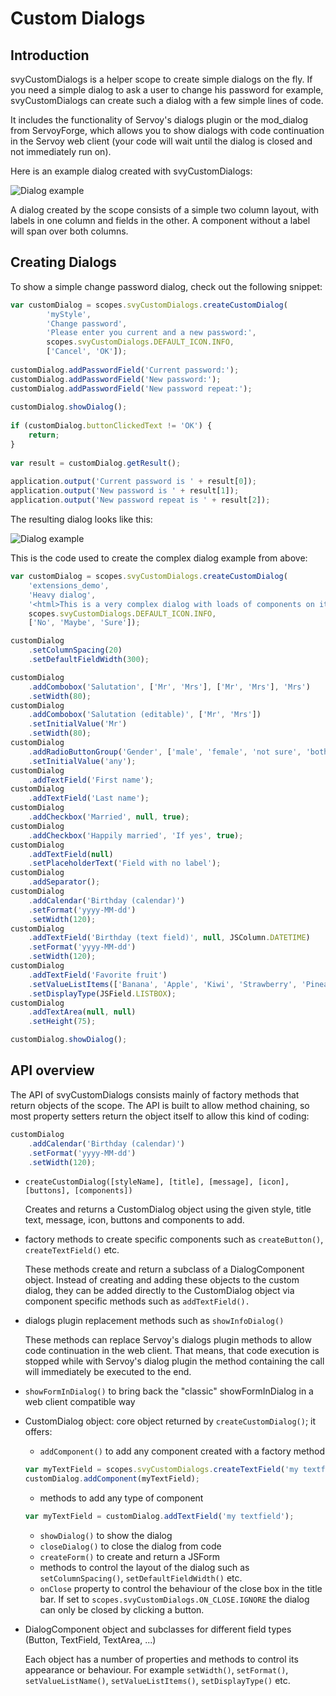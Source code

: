 # Custom Dialogs

## Introduction

svyCustomDialogs is a helper scope to create simple dialogs on the fly. If you need a simple dialog to ask a user to change his password for example, svyCustomDialogs can create such a dialog with a few simple lines of code.

It includes the functionality of Servoy's dialogs plugin or the mod\_dialog from ServoyForge, which allows you to show dialogs with code continuation in the Servoy web client (your code will wait until the dialog is closed and not immediately run on).

Here is an example dialog created with svyCustomDialogs:

![Dialog example](../../../../extensions/modules/svyUtils/svyCustomDialogs/images/svyCustomDialogs\_1.png)

A dialog created by the scope consists of a simple two column layout, with labels in one column and fields in the other. A component without a label will span over both columns.

## Creating Dialogs

To show a simple change password dialog, check out the following snippet:

```javascript
var customDialog = scopes.svyCustomDialogs.createCustomDialog(
		'myStyle',
		'Change password',
		'Please enter you current and a new password:',
		scopes.svyCustomDialogs.DEFAULT_ICON.INFO,
		['Cancel', 'OK']);
	
customDialog.addPasswordField('Current password:');
customDialog.addPasswordField('New password:');
customDialog.addPasswordField('New password repeat:');
	
customDialog.showDialog();
	
if (customDialog.buttonClickedText != 'OK') {
	return;
}
	
var result = customDialog.getResult();
	
application.output('Current password is ' + result[0]);
application.output('New password is ' + result[1]);
application.output('New password repeat is ' + result[2]);
```

The resulting dialog looks like this:

![Dialog example](../../../../extensions/modules/svyUtils/svyCustomDialogs/images/svyCustomDialogs\_2.png)

This is the code used to create the complex dialog example from above:

```javascript
var customDialog = scopes.svyCustomDialogs.createCustomDialog(
	'extensions_demo',
	'Heavy dialog',
	'<html>This is a very complex dialog with loads of components on it<br>',
	scopes.svyCustomDialogs.DEFAULT_ICON.INFO,
	['No', 'Maybe', 'Sure']);

customDialog
	.setColumnSpacing(20)
	.setDefaultFieldWidth(300);

customDialog
	.addCombobox('Salutation', ['Mr', 'Mrs'], ['Mr', 'Mrs'], 'Mrs')
	.setWidth(80);
customDialog
	.addCombobox('Salutation (editable)', ['Mr', 'Mrs'])
	.setInitialValue('Mr')
	.setWidth(80);
customDialog
	.addRadioButtonGroup('Gender', ['male', 'female', 'not sure', 'both', 'any'])
	.setInitialValue('any');
customDialog
	.addTextField('First name');
customDialog
	.addTextField('Last name');
customDialog
	.addCheckbox('Married', null, true);
customDialog
	.addCheckbox('Happily married', 'If yes', true);
customDialog
	.addTextField(null)
	.setPlaceholderText('Field with no label');
customDialog
	.addSeparator();
customDialog
	.addCalendar('Birthday (calendar)')
	.setFormat('yyyy-MM-dd')
	.setWidth(120);
customDialog
	.addTextField('Birthday (text field)', null, JSColumn.DATETIME)
	.setFormat('yyyy-MM-dd')
	.setWidth(120);
customDialog
	.addTextField('Favorite fruit')
	.setValueListItems(['Banana', 'Apple', 'Kiwi', 'Strawberry', 'Pineapple'])
	.setDisplayType(JSField.LISTBOX);
customDialog
	.addTextArea(null, null)
	.setHeight(75);

customDialog.showDialog();
```

## API overview

The API of svyCustomDialogs consists mainly of factory methods that return objects of the scope. The API is built to allow method chaining, so most property setters return the object itself to allow this kind of coding:

```javascript
customDialog
	.addCalendar('Birthday (calendar)')
	.setFormat('yyyy-MM-dd')
	.setWidth(120);
```

*   `createCustomDialog([styleName], [title], [message], [icon], [buttons], [components])`

    Creates and returns a CustomDialog object using the given style, title text, message, icon, buttons and components to add.
*   factory methods to create specific components such as `createButton()`, `createTextField()` etc.

    These methods create and return a subclass of a DialogComponent object. Instead of creating and adding these objects to the custom dialog, they can be added directly to the CustomDialog object via component specific methods such as `addTextField().`
*   dialogs plugin replacement methods such as `showInfoDialog()`

    These methods can replace Servoy's dialogs plugin methods to allow code continuation in the web client. That means, that code execution is stopped while with Servoy's dialog plugin the method containing the call will immediately be executed to the end.
* `showFormInDialog()` to bring back the "classic" showFormInDialog in a web client compatible way
*   CustomDialog object: core object returned by `createCustomDialog()`; it offers:

    * `addComponent()` to add any component created with a factory method

    ```javascript
    var myTextField = scopes.svyCustomDialogs.createTextField('my textfield');
    customDialog.addComponent(myTextField);
    ```

    * methods to add any type of component

    ```javascript
    var myTextField = customDialog.addTextField('my textfield');
    ```

    * `showDialog()` to show the dialog
    * `closeDialog()` to close the dialog from code
    * `createForm()` to create and return a JSForm
    * methods to control the layout of the dialog such as `setColumnSpacing()`, `setDefaultFieldWidth()` etc.
    * `onClose` property to control the behaviour of the close box in the title bar. If set to `scopes.svyCustomDialogs.ON_CLOSE.IGNORE` the dialog can only be closed by clicking a button.
*   DialogComponent object and subclasses for different field types (Button, TextField, TextArea, ...)

    Each object has a number of properties and methods to control its appearance or behaviour. For example `setWidth()`, `setFormat()`, `setValueListName()`, `setValueListItems()`, `setDisplayType()` etc.
